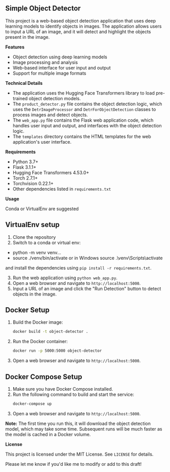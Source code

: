 ## Simple Object Detector

This project is a web-based object detection application that uses deep learning models to identify objects in images. The application allows users to input a URL of an image, and it will detect and highlight the objects present in the image.

**Features**

* Object detection using deep learning models
* Image processing and analysis
* Web-based interface for user input and output
* Support for multiple image formats

**Technical Details**

* The application uses the Hugging Face Transformers library to load pre-trained object detection models.
* The `product_detector.py` file contains the object detection logic, which uses the `DetrImageProcessor` and `DetrForObjectDetection` classes to process images and detect objects.
* The `web_app.py` file contains the Flask web application code, which handles user input and output, and interfaces with the object detection logic.
* The `templates` directory contains the HTML templates for the web application's user interface.

**Requirements**

* Python 3.7+
* Flask 3.1.1+
* Hugging Face Transformers 4.53.0+
* Torch 2.7.1+
* Torchvision 0.22.1+
* Other dependencies listed in `requirements.txt`

**Usage**

Conda or VirtualEnv are suggested

## VirtualEnv setup

1. Clone the repository 
2. Switch to a conda or virtual env:

- python -m venv venv...
- source ./venv/bin/activate or in Windows source .\venv\Scripts\activate

and install the dependencies using `pip install -r requirements.txt`.

3. Run the web application using `python web_app.py`.
4. Open a web browser and navigate to `http://localhost:5000`.
5. Input a URL of an image and click the "Run Detection" button to detect objects in the image.

## Docker Setup

1. Build the Docker image:
   ```bash
   docker build -t object-detector .
   ```
2. Run the Docker container:
   ```bash
   docker run -p 5000:5000 object-detector
   ```
3. Open a web browser and navigate to `http://localhost:5000`.

## Docker Compose Setup

1. Make sure you have Docker Compose installed.
2. Run the following command to build and start the service:
   ```bash
   docker-compose up
   ```
3. Open a web browser and navigate to `http://localhost:5000`.

**Note:** The first time you run this, it will download the object detection model, which may take some time. Subsequent runs will be much faster as the model is cached in a Docker volume.



**License**

This project is licensed under the MIT License. See `LICENSE` for details.

Please let me know if you'd like me to modify or add to this draft!